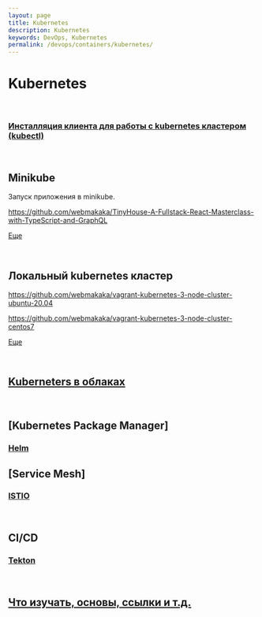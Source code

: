 ```yaml
---
layout: page
title: Kubernetes
description: Kubernetes
keywords: DevOps, Kubernetes
permalink: /devops/containers/kubernetes/
---
```


# Kubernetes

<br/>

### [Инсталляция клиента для работы с kubernetes кластером (kubectl)](/devops/containers/kubernetes/kubectl/)

<br/>

## Minikube

Запуск приложения в minikube.

https://github.com/webmakaka/TinyHouse-A-Fullstack-React-Masterclass-with-TypeScript-and-GraphQL

[Еще](/devops/containers/kubernetes/minikube/)

<br/>

## Локальный kubernetes кластер

https://github.com/webmakaka/vagrant-kubernetes-3-node-cluster-ubuntu-20.04

https://github.com/webmakaka/vagrant-kubernetes-3-node-cluster-centos7

[Еще](/devops/containers/kubernetes/kubeadm/)

<br/>

## [Kuberneters в облаках](/devops/containers/kubernetes/clouds/)

<br/>

## [Kubernetes Package Manager]

### [Helm](/devops/containers/kubernetes/packages/heml/)

## [Service Mesh]

### [ISTIO](/devops/containers/kubernetes/service-mesh/istio/)

<br/>

## CI/CD

### [Tekton](/devops/containers/kubernetes/cicd/)

<br/>

## [Что изучать, основы, ссылки и т.д.](/devops/containers/kubernetes/info/)
